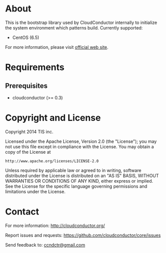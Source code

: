 About
=====

This is the bootstrap library used by CloudConductor internally to initialize the system environment which patterns build.
Currently supported:

* CentOS (6.5)

For more information, please visit [official web site](http://cloudconductor.org/).

Requirements
============

Prerequisites
-------------

- cloudconductor (>= 0.3)

Copyright and License
=====================

Copyright 2014 TIS inc.

Licensed under the Apache License, Version 2.0 (the "License");
you may not use this file except in compliance with the License.
You may obtain a copy of the License at

    http://www.apache.org/licenses/LICENSE-2.0

Unless required by applicable law or agreed to in writing, software
distributed under the License is distributed on an "AS IS" BASIS,
WITHOUT WARRANTIES OR CONDITIONS OF ANY KIND, either express or implied.
See the License for the specific language governing permissions and
limitations under the License.


Contact
=======

For more information: <http://cloudconductor.org/>

Report issues and requests: <https://github.com/cloudconductor/core/issues>

Send feedback to: <ccndctr@gmail.com>
